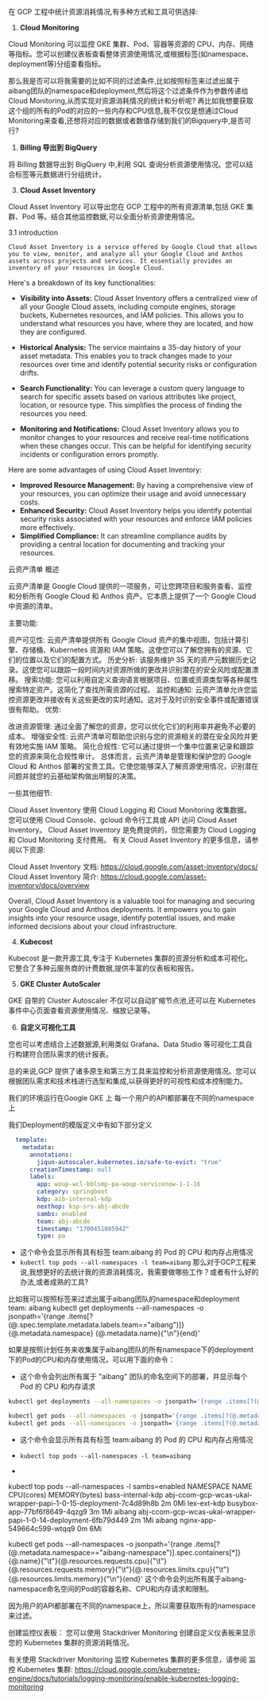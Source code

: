 

在 GCP 工程中统计资源消耗情况,有多种方式和工具可供选择:

1. **Cloud Monitoring**

Cloud Monitoring 可以监控 GKE 集群、Pod、容器等资源的 CPU、内存、网络等指标。您可以创建仪表板查看整体资源使用情况,或根据标签(如namespace、deployment等)分组查看指标。

那么我是否可以将我需要的比如不同的过滤条件,比如按照标签来过滤出属于aibang团队的namespace和deployment,然后将这个过滤条件作为参数传递给Cloud Monitoring,从而实现对资源消耗情况的统计和分析呢?
再比如我想要获取这个组的所有的Pod的对应的一些内存和CPU信息,我不仅仅是想通过Cloud Monitoring来查看,还想将对应的数据或者数值存储到我们的Bigquery中,是否可行?

1. **Billing 导出到 BigQuery** 

将 Billing 数据导出到 BigQuery 中,利用 SQL 查询分析资源使用情况。您可以结合标签等元数据进行分组统计。

3. **Cloud Asset Inventory**

Cloud Asset Inventory 可以导出您在 GCP 工程中的所有资源清单,包括 GKE 集群、Pod 等。结合其他监控数据,可以全面分析资源使用情况。

3.1  introduction

    Cloud Asset Inventory is a service offered by Google Cloud that allows you to view, monitor, and analyze all your Google Cloud and Anthos assets across projects and services. It essentially provides an inventory of your resources in Google Cloud.

Here's a breakdown of its key functionalities:

* **Visibility into Assets:** Cloud Asset Inventory offers a centralized view of all your Google Cloud assets, including compute engines, storage buckets, Kubernetes resources, and IAM policies. This allows you to understand what resources you have, where they are located, and how they are configured.

* **Historical Analysis:** The service maintains a 35-day history of your asset metadata. This enables you to track changes made to your resources over time and identify potential security risks or configuration drifts.

* **Search Functionality:** You can leverage a custom query language to search for specific assets based on various attributes like project, location, or resource type. This simplifies the process of finding the resources you need.

* **Monitoring and Notifications:** Cloud Asset Inventory allows you to monitor changes to your resources and receive real-time notifications when these changes occur. This can be helpful for identifying security incidents or configuration errors promptly.


Here are some advantages of using Cloud Asset Inventory:

* **Improved Resource Management:** By having a comprehensive view of your resources, you can optimize their usage and avoid unnecessary costs.
* **Enhanced Security:** Cloud Asset Inventory helps you identify potential security risks associated with your resources and enforce IAM policies more effectively.
* **Simplified Compliance:** It can streamline compliance audits by providing a central location for documenting and tracking your resources.

云资产清单
概述

云资产清单是 Google Cloud 提供的一项服务，可让您跨项目和服务查看、监控和分析所有 Google Cloud 和 Anthos 资产。它本质上提供了一个 Google Cloud 中资源的清单。

主要功能:

资产可见性: 云资产清单提供所有 Google Cloud 资产的集中视图，包括计算引擎、存储桶、Kubernetes 资源和 IAM 策略。这使您可以了解您拥有的资源、它们的位置以及它们的配置方式。
历史分析: 该服务维护 35 天的资产元数据历史记录。这使您可以跟踪一段时间内对资源所做的更改并识别潜在的安全风险或配置漂移。
搜索功能: 您可以利用自定义查询语言根据项目、位置或资源类型等各种属性搜索特定资产。这简化了查找所需资源的过程。
监控和通知: 云资产清单允许您监控资源更改并接收有关这些更改的实时通知。这对于及时识别安全事件或配置错误很有帮助。
优势:

改进资源管理: 通过全面了解您的资源，您可以优化它们的利用率并避免不必要的成本。
增强安全性: 云资产清单可帮助您识别与您的资源相关的潜在安全风险并更有效地实施 IAM 策略。
简化合规性: 它可以通过提供一个集中位置来记录和跟踪您的资源来简化合规性审计。
总体而言，云资产清单是管理和保护您的 Google Cloud 和 Anthos 部署的宝贵工具。它使您能够深入了解资源使用情况，识别潜在问题并就您的云基础架构做出明智的决策。

一些其他细节:

Cloud Asset Inventory 使用 Cloud Logging 和 Cloud Monitoring 收集数据。
您可以使用 Cloud Console、gcloud 命令行工具或 API 访问 Cloud Asset Inventory。
Cloud Asset Inventory 是免费提供的，但您需要为 Cloud Logging 和 Cloud Monitoring 支付费用。
有关 Cloud Asset Inventory 的更多信息，请参阅以下资源:

Cloud Asset Inventory 文档: https://cloud.google.com/asset-inventory/docs/
Cloud Asset Inventory 简介: https://cloud.google.com/asset-inventory/docs/overview


Overall, Cloud Asset Inventory is a valuable tool for managing and securing your Google Cloud and Anthos deployments. It empowers you to gain insights into your resource usage, identify potential issues, and make informed decisions about your cloud infrastructure.

4. **Kubecost**

Kubecost 是一款开源工具,专注于 Kubernetes 集群的资源分析和成本可视化。它整合了多种云服务商的计费数据,提供丰富的仪表板和报告。

5. **GKE Cluster AutoScaler** 

GKE 自带的 Cluster Autoscaler 不仅可以自动扩缩节点池,还可以在 Kubernetes 事件中心页面查看资源使用情况、缩放记录等。

6. **自定义可视化工具**

您也可以考虑结合上述数据源,利用类似 Grafana、Data Studio 等可视化工具自行构建符合团队需求的统计报表。

总的来说,GCP 提供了诸多原生和第三方工具来监控和分析资源使用情况。您可以根据团队需求和技术栈进行选型和集成,以获得更好的可视性和成本控制能力。

我们的环境运行在Google GKE 上
每一个用户的API都部署在不同的namespace上

我们Deployment的模版定义中有如下部分定义
```yaml
  template:
    metadata:
      annotations:
        jiqun-autoscaler.kubernetes.io/safe-to-evict: "true"
      creationTimestamp: null
      labels:
        app: woup-wcl-bblsmp-pa-woup-servicenow-1-1-16
        category: springboot
        kdp: aib-internal-kdp
        nexthop: ksp-srs-abj-abcde
        sambs: enabled
        team: abj-abcde
        timestamp: "1700451805942"
        type: pa
```
- 这个命令会显示所有具有标签 team:aibang 的 Pod 的 CPU 和内存占用情况
- `kubectl top pods --all-namespaces -l team=aibang`
那么对于GCP工程来说,我想更好的去统计我的资源消耗情况，我需要做哪些工作？或者有什么好的办法,或者成熟的工具?


比如我可以按照标签来过滤出属于aibang团队的namespace和deployment
team: aibang
kubectl get deployments --all-namespaces -o jsonpath='{range .items[?(@.spec.template.metadata.labels.team=="aibang")]}{@.metadata.namespace} {@.metadata.name}{"\n"}{end}'


如果是按照计划任务来收集属于aibang团队的所有namespace下的deployment下的Pod的CPU和内存使用情况，可以用下面的命令：
- 这个命令会列出所有属于 "aibang" 团队的命名空间下的部署，并显示每个 Pod 的 CPU 和内存请求
```bash
kubectl get deployments --all-namespaces -o jsonpath='{range .items[?(@.spec.template.metadata.labels.team=="aibang")]}{@.metadata.namespace} {@.metadata.name} {.status.availableReplicas} {.spec.template.spec.containers[0].resources.requests.cpu} {.spec.template.spec.containers[0].resources.requests.memory}{"\n"}{end}'

kubectl get pods --all-namespaces -o jsonpath='{range .items[?(@.metadata.labels.team=="aibang")]}{@.metadata.namespace} {@.metadata.name} {.spec.containers[0].resources.requests.cpu} {.spec.containers[0].resources.requests.memory}{"\n"}{end}'
kubectl get pods --all-namespaces -o jsonpath='{range .items[?(@.metadata.labels.sambs=="enabled")]}{@.metadata.namespace} {@.metadata.name} {.spec.containers[0].resources.requests.cpu} {.spec.containers[0].resources.requests.memory}{"\n"}{end}'
```
- 这个命令会显示所有具有标签 team:aibang 的 Pod 的 CPU 和内存占用情况
- `kubectl top pods --all-namespaces -l team=aibang`

-
kubectl top pods --all-namespaces -l sambs=enabled
NAMESPACE      NAME                                                              CPU(cores)   MEMORY(bytes)
bass-internal-kdp   abj-ccom-gcp-wcas-ukal-wrapper-papi-1-0-15-deployment-7c4d89h8b   2m           0Mi
lex-ext-kdp    busybox-app-77bf6f8649-4qzg9                                      3m           1Mi
aibang          abj-ccom-gcp-wcas-ukal-wrapper-papi-1-0-14-deployment-6fb79d449   2m           1Mi
aibang          nginx-app-549664c599-wtqq9                                        0m           6Mi



kubectl get pods --all-namespaces -o jsonpath='{range .items[?(@.metadata.namespace=="aibang-namespace")].spec.containers[*]}{@.name}{"\t"}{@.resources.requests.cpu}{"\t"}{@.resources.requests.memory}{"\t"}{@.resources.limits.cpu}{"\t"}{@.resources.limits.memory}{"\n"}{end}'
这个命令会列出所有属于aibang-namespace命名空间的Pod的容器名称、CPU和内存请求和限制。

因为用户的API都部署在不同的namespace上，所以需要获取所有的namespace来过滤。



创建监控仪表板：
您可以使用 Stackdriver Monitoring 创建自定义仪表板来显示您的 Kubernetes 集群的资源消耗情况。

有关使用 Stackdriver Monitoring 监控 Kubernetes 集群的更多信息，请参阅 监控 Kubernetes 集群: https://cloud.google.com/kubernetes-engine/docs/tutorials/logging-monitoring/enable-kubernetes-logging-monitoring


